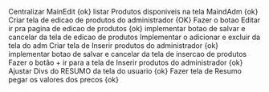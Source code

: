 Centralizar MainEdit {ok}
listar Produtos disponiveis na tela MaindAdm {ok}
Criar tela de edicao de produtos do administrador {OK}
Fazer o botao Editar ir pra pagina de edicao de produtos {ok}
implementar botao de salvar e cancelar da tela de edicao de produtos
Implementar o adicionar e excluir da tela do adm 
Criar tela de Inserir produtos do administrador {ok}
implementar botao de salvar e cancelar da tela de insercao de produtos
Fazer o botão + ir para a tela de Inserir produtos do administrador {ok}
Ajustar Divs do RESUMO da tela do usuario {ok}
Fazer tela de Resumo pegar os valores dos precos {ok}